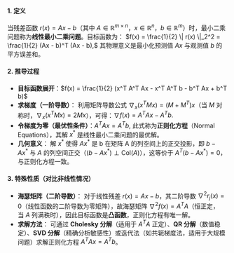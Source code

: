 #### 1. **定义**
当残差函数 $r(x) = Ax - b$（其中 $A \in \mathbb{R}^{m \times n}$，$x \in \mathbb{R}^n$，$b \in \mathbb{R}^m$）时，最小二乘问题称为**线性最小二乘问题**。目标函数为： $f(x) = \frac{1}{2} \| r(x) \|_2^2 = \frac{1}{2} (Ax - b)^T (Ax - b),$ 其物理意义是最小化预测值 $Ax$ 与观测值 $b$ 的平方误差和。
#### 2. **推导过程**
- **目标函数展开**：$f(x) = \frac{1}{2} (x^T A^T Ax - x^T A^T b - b^T Ax + b^T b)$
- **求梯度（一阶导数）**： 利用矩阵导数公式 $\nabla_x (x^T M x) = (M + M^T)x$（当 $M$ 对称时，$\nabla_x (x^T M x) = 2Mx$），可得：$\nabla f(x) = A^T Ax - A^T b.$
- **令梯度为零（最优性条件）**：$A^T Ax = A^T b,$ 此式称为**正则化方程**（Normal Equations），其解 $x^*$ 是线性最小二乘问题的最优解。
- **几何意义**： 解 $x^*$ 使得 $Ax^*$ 是 b 在矩阵 A 的列空间上的正交投影，即 $b - Ax^*$ 与 $A$ 的列空间正交（$(b - Ax^*) \perp \text{Col}(A)$），这等价于 $A^T (b - Ax^*) = 0$，与正则化方程一致。
#### 3. **特殊性质（对比非线性情况）**
- **海瑟矩阵（二阶导数）**： 对于线性残差 $r(x) = Ax - b$，其二阶导数 $\nabla^2 r_j(x) = 0$（线性函数的二阶导数为零矩阵），故海瑟矩阵 $\nabla^2 f(x) = A^T A$（恒正定，当 $A$ 列满秩时），因此目标函数是**凸函数**，正则化方程有唯一解。
- **求解方法**： 可通过 **Cholesky 分解**（适用于 $A^T A$ 正定）、**QR 分解**（数值稳定）、**SVD 分解**（精确分析敏感性）或迭代法（如共轭梯度法，适用于大规模问题）求解正则化方程 $A^T Ax = A^T b$。